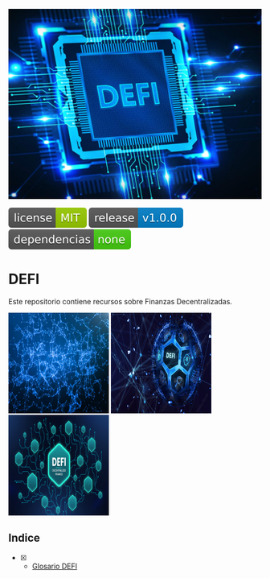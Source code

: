 ![DEFI](https://github.com/aledc7/defi/blob/main/resources/img/defi4.jpeg?raw=true "https://github.com/aledc7/defi/")

[![License](https://github.com/aledc7/Scrum-Certification/blob/master/recursos/mit-license.svg)]()
[![GitHub release](https://github.com/aledc7/Scrum-Certification/blob/master/recursos/release.svg)]()
[![Dependencies](https://github.com/aledc7/Scrum-Certification/blob/master/recursos/dependencias-none.svg)]()

# DEFI

Este repositorio contiene recursos sobre Finanzas Decentralizadas.   

<p float="left">
  <img src="https://github.com/aledc7/defi/blob/main/resources/img/defi2.jpeg" width="200" height="200">  
  <img src="https://github.com/aledc7/defi/blob/main/resources/img/defi3.jpeg" width="200" height="200"> 
  <img src="https://github.com/aledc7/defi/blob/main/resources/img/defi1.jpeg" width="200" height="200"> 
</p>  


## Indice

- [X] - [Glosario DEFI](https://github.com/aledc7/defi/blob/main/md/glosario.md)
  
